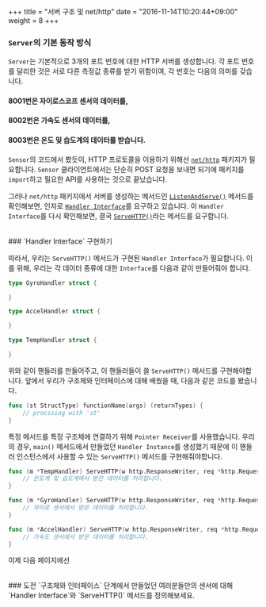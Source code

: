 +++
title = "서버 구조 및 net/http"
date = "2016-11-14T10:20:44+09:00"
weight = 8
+++

### `Server`의 기본 동작 방식
`Server`는 기본적으로 3개의 포트 번호에 대한 HTTP 서버를 생성합니다. 각 포트 번호를 달리한 것은 서로 다른 측정값 종류를 받기 위함이여, 각 번호는 다음의 의미를 갖습니다.

#### 8001번은 자이로스코프 센서의 데이터를,
#### 8002번은 가속도 센서의 데이터를,
#### 8003번은 온도 및 습도계의 데이터를 받습니다.

`Sensor`의 코드에서 봤듯이, HTTP 프로토콜을 이용하기 위해선 [`net/http`](https://golang.org/pkg/net/http/) 패키지가 필요합니다. `Sensor` 클라이언트에서는 단순히 POST 요청을 보내면 되기에 패키지를 `import`하고 필요한 API를 사용하는 것으로 끝났습니다.

그러나 `net/http` 패키지에서 서버를 생성하는 메서드인 [`ListenAndServe()`](https://golang.org/pkg/net/http/#ListenAndServe) 메서드를 확인해보면, 인자로 [`Handler Interface`](https://golang.org/pkg/net/http/#Handler)를 요구하고 있습니다. 이 `Handler Interface`를 다시 확인해보면, 결국 [`ServeHTTP()`](https://golang.org/pkg/net/http/#HandlerFunc)라는 메서드를 요구합니다.

<br>
### `Handler Interface` 구현하기

따라서, 우리는 `ServeHTTP()` 메서드가 구현된 `Handler Interface`가 필요합니다. 이를 위해, 우리는 각 데이터 종류에 대한 `Interface`를 다음과 같이 만들어줘야 합니다.

```go
type GyroHandler struct {

}

type AccelHandler struct {

}

type TempHandler struct {

}
```

위와 같이 핸들러를 만들어주고, 이 핸들러들이 쓸 `ServeHTTP()` 메서드를 구현해야합니다. 앞에서 우리가 구조체와 인터페이스에 대해 배웠을 때, 다음과 같은 코드를 봤습니다.

```go
func (st StructType) functionName(args) (returnTypes) {
    // procssing with 'st'
}
```
특정 메서드를 특정 구조체에 연결하기 위해 `Pointer Receiver`를 사용했습니다. 우리의 경우, `main()` 메서드에서 만들었던 `Handler Instance`를 생성했기 때문에 이 핸들러 인스턴스에서 사용할 수 있는 `ServeHTTP()` 메서드를 구현해줘야합니다.

```go
func (m *TempHandler) ServeHTTP(w http.ResponseWriter, req *http.Request) {
	// 온도계 및 습도계에서 받은 데이터를 처리합니다.
}

func (m *GyroHandler) ServeHTTP(w http.ResponseWriter, req *http.Request) {
	// 자이로 센서에서 받은 데이터를 처리합니다.
}

func (m *AccelHandler) ServeHTTP(w http.ResponseWriter, req *http.Request) {
	// 가속도 센서에서 받은 데이터를 처리합니다.
}
```

이제 다음 페이지에선 

<br>
### 도전
`구조체와 인터페이스` 단계에서 만들었던 여러분들만의 센서에 대해 `Handler Interface`와 `ServeHTTP()` 메서드를 정의해보세요.